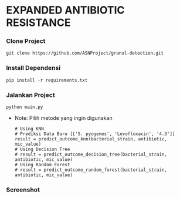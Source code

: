 # EXPANDED ANTIBIOTIC RESISTANCE

### Clone Project
```
git clone https://github.com/ASNProject/granul-detection.git
```

### Install Dependensi
```
pip install -r requirements.txt
```

### Jalankan Project
```
python main.py
```
- Note:
  Pilih metode yang ingin digunakan
  ```
  # Using KNN
  # Prediksi Data Baru [['S. pyogenes', 'Levofloxacin', '4.3']]
  result = predict_outcome_knn(bacterial_strain, antibiotic, mic_value)
  # Using Decision Tree
  # result = predict_outcome_decision_tree(bacterial_strain, antibiotic, mic_value)
  # Using Random Forest
  # result = predict_outcome_random_forest(bacterial_strain, antibiotic, mic_value)
  ```

### Screenshot
